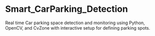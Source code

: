 # Smart_CarParking_Detection
Real time Car parking space detection and monitoring using Python, OpenCV, and CvZone with interactive setup for defining parking spots.
